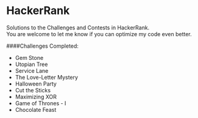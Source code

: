 HackerRank
==========

Solutions to the Challenges and Contests in HackerRank.  
You are welcome to let me know if you can optimize my code even better.

####Challenges Completed:  
- Gem Stone  
- Utopian Tree  
- Service Lane  
- The Love-Letter Mystery  
- Halloween Party  
- Cut the Sticks  
- Maximizing XOR  
- Game of Thrones - I  
- Chocolate Feast  

